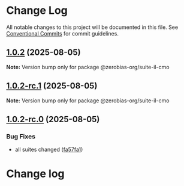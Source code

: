 # Change Log

All notable changes to this project will be documented in this file.
See [Conventional Commits](https://conventionalcommits.org) for commit guidelines.

## [1.0.2](https://github.com/zerobias-org/suite/compare/@zerobias-org/suite-il-cmo@1.0.2-rc.1...@zerobias-org/suite-il-cmo@1.0.2) (2025-08-05)

**Note:** Version bump only for package @zerobias-org/suite-il-cmo





## [1.0.2-rc.1](https://github.com/zerobias-org/suite/compare/@zerobias-org/suite-il-cmo@1.0.2-rc.0...@zerobias-org/suite-il-cmo@1.0.2-rc.1) (2025-08-05)

**Note:** Version bump only for package @zerobias-org/suite-il-cmo





## [1.0.2-rc.0](https://github.com/zerobias-org/suite/compare/@zerobias-org/suite-il-cmo@1.0.1...@zerobias-org/suite-il-cmo@1.0.2-rc.0) (2025-08-05)


### Bug Fixes

* all suites changed ([fa57fa1](https://github.com/zerobias-org/suite/commit/fa57fa1af7628003297df46b2d7740fe95bd2666))





# Change log
